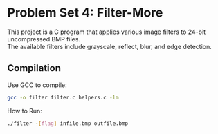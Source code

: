 # Problem Set 4: Filter-More 

This project is a C program that applies various image filters to 24-bit uncompressed BMP files.  
The available filters include grayscale, reflect, blur, and edge detection.

## Compilation

Use GCC to compile:

```bash
gcc -o filter filter.c helpers.c -lm
```

How to Run:

```bash
./filter -[flag] infile.bmp outfile.bmp
```

